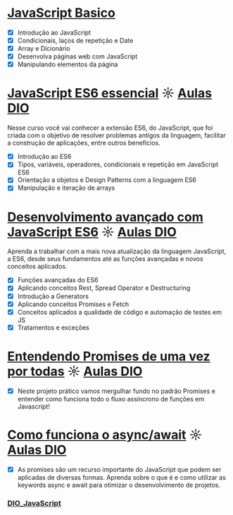 # [JavaScript Basico](https://github.com/kakanew/DIO_JavaScript/tree/master/Innovation_JavaScript_Basico)

- [x] Introdução ao JavaScript
- [x] Condicionais, laços de repetição e Date
- [x] Array e Dicionário
- [x] Desenvolva páginas web com JavaScript
- [x] Manipulando elementos da página

# [JavaScript ES6 essencial](https://web.digitalinnovation.one/course/javascript-es6-essencial/learning/183aad79-0e6d-4acb-880f-b0e179824a81/) ☼ [Aulas DIO](https://web.digitalinnovation.one/course/javascript-es6-essencial/learning/183aad79-0e6d-4acb-880f-b0e179824a81)

Nesse curso você vai conhecer a extensão ES6, do JavaScript, que foi criada com o objetivo de resolver problemas antigos da linguagem, facilitar a construção de aplicações, entre outros benefícios.

- [x] Introdução ao ES6
- [x] Tipos, variáveis, operadores, condicionais e repetição em JavaScript ES6
- [x] Orientação a objetos e Design Patterns com a linguagem ES6
- [x] Manipulação e iteração de arrays

# [Desenvolvimento avançado com JavaScript ES6](https://github.com/kakanew/DIO_JavaScript/tree/master/Innovation_Desenvolvimento_JavaScript_ES6) ☼ [Aulas DIO](https://web.digitalinnovation.one/course/desenvolvimento-avancado-com-javascript-es6/learning/75ee88ab-99f3-4ab8-8620-7efafcb26481/)

Aprenda a trabalhar com a mais nova atualização da linguagem JavaScript, a ES6, desde seus fundamentos até as funções avançadas e novos conceitos aplicados.

- [x] Funções avançadas do ES6
- [x] Aplicando conceitos Rest, Spread Operator e Destructuring
- [x] Introdução a Generators
- [x] Aplicando conceitos Promises e Fetch
- [x] Conceitos aplicados a qualidade de código e automação de testes em JS
- [x] Tratamentos e exceções

# [Entendendo Promises de uma vez por todas](https://github.com/kakanew/DIO_JavaScript/tree/master/Innovation_Entendendo_Promises) ☼ [Aulas DIO](https://web.digitalinnovation.one/course/como-funciona-o-asyncawait/learning/5eddaf18-f5d5-4fa4-9906-b16ed7340a65)

- [x] Neste projeto prático vamos mergulhar fundo no padrão Promises e entender como funciona todo o fluxo assíncrono de funções em Javascript!


# [Como funciona o async/await](https://github.com/kakanew/DIO_JavaScript/tree/master/Innovation_Asyncawait) ☼ [Aulas DIO](https://web.digitalinnovation.one/course/como-funciona-o-asyncawait/learning/5eddaf18-f5d5-4fa4-9906-b16ed7340a65)

- [x] As promises são um recurso importante do JavaScript que podem ser aplicadas de diversas formas. Aprenda sobre o que é e como utilizar as keywords async e await para otimizar o desenvolvimento de projetos.

### [DIO_JavaScript](https://github.com/kakanew/DIO_JavaScript)